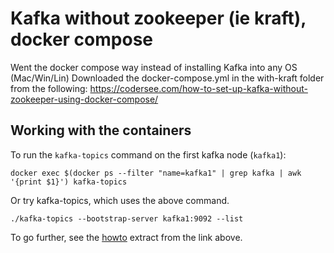 # Kafka without zookeeper (ie kraft), docker compose

Went the docker compose way instead of installing Kafka into any OS (Mac/Win/Lin)
Downloaded the docker-compose.yml in the with-kraft folder from the following:
https://codersee.com/how-to-set-up-kafka-without-zookeeper-using-docker-compose/

## Working with the containers

To run the `kafka-topics` command on the first kafka node (`kafka1`):

```shell
docker exec $(docker ps --filter "name=kafka1" | grep kafka | awk '{print $1}') kafka-topics
```

Or try kafka-topics, which uses the above command.

```shell
./kafka-topics --bootstrap-server kafka1:9092 --list
```

To go further, see the [howto](How-To-Set-Up-Kafka-Without-Zookeeper-using-Docker-Compose.md) extract from the link above.
